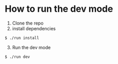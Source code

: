 # How to run the dev mode
1. Clone the repo
2. install dependencies
```
$ ./run install
```
3. Run the dev mode
```
$ ./run dev
```